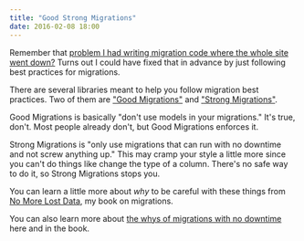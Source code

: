 ```yaml
---
title: "Good Strong Migrations"
date: 2016-02-08 18:00
---
```


Remember that <a
href="/posts/database-migrations-without-downtime">problem I had
writing migration code where the whole site went down?</a> Turns out I
could have fixed that in advance by just following best practices for
migrations.

There are several libraries meant to help you follow migration best
practices. Two of them are <a
href="https://github.com/testdouble/good-migrations">"Good
Migrations"</a> and <a
href="https://github.com/ankane/strong_migrations">"Strong
Migrations"</a>.

Good Migrations is basically "don't use models in your migrations."
It's true, don't. Most people already don't, but Good Migrations
enforces it.

Strong Migrations is "only use migrations that can run with no
downtime and not screw anything up." This may cramp your style a
little more since you can't do things like change the type of a
column. There's no safe way to do it, so Strong Migrations stops you.

You can learn a little more about <i>why</i> to be careful with these
things from <a href="http://no-more-lost-data.com">No More Lost
Data</a>, my book on migrations.

You can also learn more about <a
href="http://codefol.io/posts/database-migrations-without-downtime">the
whys of migrations with no downtime</a> here and in the book.
